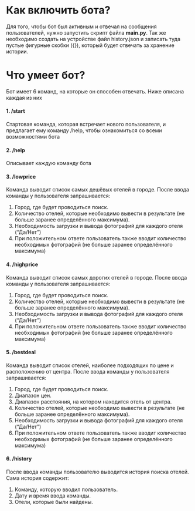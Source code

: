 # Как включить бота?
Для того, чтобы бот был активным и отвечал на сообщения пользователей, нужно запустить скрипт файла **main.py**. Так же необходимо создать на устройстве файл history.json и записать туда пустые фигурные скобки ({}), который будет отвечать за хранение истории.

# Что умеет бот?
Бот имеет 6 команд, на которые он способен отвечать. Ниже описана каждая из них
#### 1. /start
Стартовая команда, которая встречает нового пользователя, и предлагает ему команду /help, чтобы ознакомиться со всеми возможностями бота
#### 2. /help
Описывает каждую команду бота
#### 3. /lowprice
Команда выводит список самых дешёвых отелей в городе. После ввода команды у пользователя запрашивается:
1. Город, где будет проводиться поиск.
2. Количество отелей, которые необходимо вывести в результате (не больше
заранее определённого максимума).
3. Необходимость загрузки и вывода фотографий для каждого отеля (“Да/Нет”)
4. При положительном ответе пользователь также вводит количество
необходимых фотографий (не больше заранее определённого
максимума)
#### 4. /highprice
Команда выводит список самых дорогих отелей в городе. После ввода команды у пользователя запрашивается:
1. Город, где будет проводиться поиск.
2. Количество отелей, которые необходимо вывести в результате (не больше
заранее определённого максимума).
3. Необходимость загрузки и вывода фотографий для каждого отеля (“Да/Нет”)
4. При положительном ответе пользователь также вводит количество
необходимых фотографий (не больше заранее определённого
максимума)
#### 5. /bestdeal
Команда выводит список отелей, наиболее подходящих по цене и расположению от центра. После ввода команды у пользователя запрашивается:
1. Город, где будет проводиться поиск.
2. Диапазон цен.
3. Диапазон расстояния, на котором находится отель от центра.
4. Количество отелей, которые необходимо вывести в результате (не больше
заранее определённого максимума).
5. Необходимость загрузки и вывода фотографий для каждого отеля (“Да/Нет”)
6. При положительном ответе пользователь также вводит количество
необходимых фотографий (не больше заранее определённого
максимума)
#### 6. /history
После ввода команды пользователю выводится история поиска отелей. Сама история
содержит:
1. Команду, которую вводил пользователь.
2. Дату и время ввода команды.
3. Отели, которые были найдены.